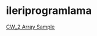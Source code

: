 # ileriprogramlama
<a href="https://github.com/mehmetalperenkurt/ileriprogramlama/blob/master/CW2_Array_Demo.html">CW_2 Array Sample</a>
